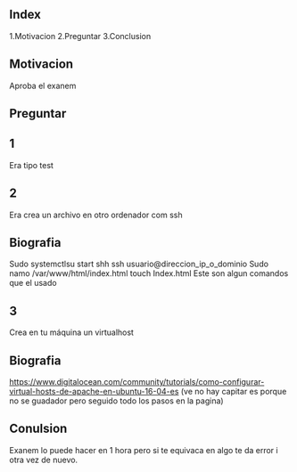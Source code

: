 ## Index
1.Motivacion
2.Preguntar
3.Conclusion
## Motivacion 
Aproba el exanem
## Preguntar
## 1
Era tipo test
## 2
Era crea un archivo en otro ordenador com ssh
## Biografia 
Sudo systemctlsu start shh
ssh usuario@direccion_ip_o_dominio
Sudo namo /var/www/html/index.html
touch Index.html
Este son algun comandos que el usado
## 3
Crea en tu máquina un virtualhost
## Biografia
https://www.digitalocean.com/community/tutorials/como-configurar-virtual-hosts-de-apache-en-ubuntu-16-04-es
(ve no hay capitar es porque no se guadador pero seguido todo los pasos en la pagina)
## Conulsion 
Exanem lo puede hacer en 1 hora pero si te equivaca en algo te da error i otra vez de nuevo.
